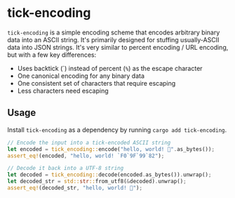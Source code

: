 # tick-encoding

`tick-encoding` is a simple encoding scheme that encodes arbitrary binary data into an ASCII string. It's primarily designed for stuffing usually-ASCII data into JSON strings. It's very similar to percent encoding / URL encoding, but with a few key differences:

- Uses backtick (\`) instead of percent (`%`) as the escape character
- One canonical encoding for any binary data
- One consistent set of characters that require escaping
- Less characters need escaping

## Usage

Install `tick-encoding` as a dependency by running `cargo add tick-encoding`.

```rust
// Encode the input into a tick-encoded ASCII string
let encoded = tick_encoding::encode("hello, world! 🙂".as_bytes());
assert_eq!(encoded, "hello, world! `F0`9F`99`82");

// Decode it back into a UTF-8 string
let decoded = tick_encoding::decode(encoded.as_bytes()).unwrap();
let decoded_str = std::str::from_utf8(&decoded).unwrap();
assert_eq!(decoded_str, "hello, world! 🙂");
```

